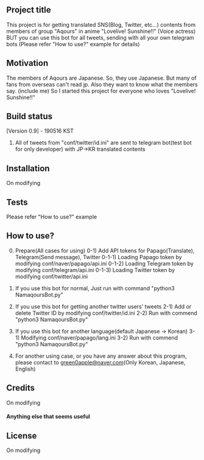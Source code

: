 ## Project title
This project is for getting translated SNS(Blog, Twitter, etc...) contents from members of group "Aqours" in anime "Lovelive! Sunshine!!" (Voice actress)
BUT you can use this bot for all tweets, sending with all your own telegram bots (Please refer "How to use?" example for details)

## Motivation
The members of Aqours are Japanese. So, they use Japanese.
But many of fans from overseas can't read jp. Also they want to know what the members say. (include me)
So I started this project for everyone who loves "Lovelive! Sunshine!!"

## Build status
[Version 0.9] - 190516 KST
1. All of tweets from "conf/twitter/id.ini" are sent to telegram bot(test bot for only developer) with JP->KR translated contents

## Installation
On modifying

## Tests
Please refer "How to use?" example

## How to use?
0. Prepare(All cases for using)
        0-1) Add API tokens for Papago(Translate), Telegram(Send message), Twitter
                0-1-1) Loading Papago token by modifying conf/naver/papago/api.ini
                0-1-2) Loading Telegram token by modifying conf/telegram/api.ini
                0-1-3) Loading Twitter token by modifying conf/twitter/api.ini

1. If you use this bot for normal, Just run with command "python3 NamaqoursBot.py"

2. If you use this bot for getting another twitter users' tweets
	2-1) Add or delete Twitter ID by modifying conf/twitter/id.ini
	2-2) Run with commend "python3 NamaqoursBot.py"

3. If you use this bot for another language(default Japanese -> Korean)
	3-1) Modifying conf/naver/papago/lang.ini
	3-2) Run with commend "python3 NamaqoursBot.py"

4. For another using case, or you have any answer about this program, please contact to green0apple@naver.com(Only Korean, Japanese, English)

## Credits
On modifying

#### Anything else that seems useful

## License
On modifying
